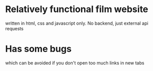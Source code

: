 # Relatively functional film website
written in html, css and javascript only. No backend, just external api requests
# Has some bugs 
which can be avoided if you don't open too much links in new tabs
